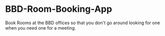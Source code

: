 # BBD-Room-Booking-App
Book Rooms at the BBD offices so that you don't go around looking for one when you need one for a meeting.
